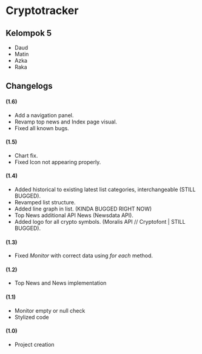 # Cryptotracker

## Kelompok 5

- Daud
- Matin
- Azka
- Raka

## Changelogs

#### (1.6)

- Add a navigation panel.
- Revamp top news and Index page visual.
- Fixed all known bugs.

#### (1.5)

- Chart fix.
- Fixed Icon not appearing properly. 

#### (1.4)

- Added historical to existing latest list categories, interchangeable (STILL BUGGED).
- Revamped list structure.
- Added line graph in list. (KINDA BUGGED RIGHT NOW)
- Top News additional API News (Newsdata API).
- Added logo for all crypto symbols. (Moralis API // Cryptofont | STILL BUGGED).

#### (1.3)

- Fixed *Monitor* with correct data using *for each* method.

#### (1.2)

- Top News and News implementation

#### (1.1)

- Monitor empty or null check
- Stylized code

#### (1.0)

- Project creation